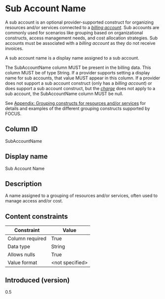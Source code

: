 # Sub Account Name

A sub account is an optional provider-supported construct for organizing resources and/or services connected to a [*billing account*](#glossary:billing-account). Sub accounts are commonly used for scenarios like grouping based on organizational constructs, access management needs, and cost allocation strategies. Sub accounts must be associated with a *billing account* as they do not receive invoices.

A sub account name is a display name assigned to a sub account.

The SubAccountName column MUST be present in the billing data. This column MUST be of type String. If a provider supports setting a display name for sub accounts, that value MUST appear in this column. If a provider does not support a sub account construct (only has a *billing account*) or does support a sub account construct, but the [*charge*](#glossary:charge) does not apply to a sub account, the SubAccountName column MUST be null.

See [Appendix: Grouping constructs for resources and/or services](#groupingconstructsforresourcesand/orservices) for details and examples of the different grouping constructs supported by FOCUS.

## Column ID

SubAccountName

## Display name

Sub Account Name

## Description

A name assigned to a grouping of resources and/or services, often used to manage access and/or cost.

## Content constraints

| Constraint      | Value           |
|-----------------|-----------------|
| Column required | True            |
| Data type       | String          |
| Allows nulls    | True          |
| Value format    | \<not specified> |

## Introduced (version)

0.5
